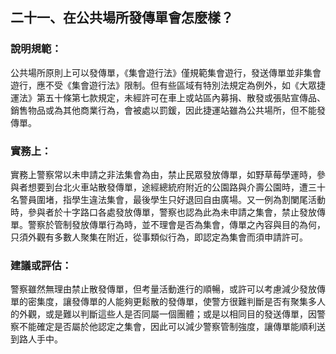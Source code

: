 ## 二十一、在公共場所發傳單會怎麼樣？

### 說明規範：

公共場所原則上可以發傳單，《集會遊行法》僅規範集會遊行，發送傳單並非集會遊行，應不受《集會遊行法》限制。但有些區域有特別法規定為例外，如《大眾捷運法》第五十條第七款規定，未經許可在車上或站區內募捐、散發或張貼宣傳品、銷售物品或為其他商業行為，會被處以罰鍰，因此捷運站雖為公共場所，但不能發傳單。

### 實務上：

實務上警察常以未申請之非法集會為由，禁止民眾發放傳單，如野草莓學運時，參與者想要到台北火車站散發傳單，途經總統府附近的公園路與介壽公園時，遭三十名警員圍堵，指學生違法集會，最後學生只好退回自由廣場。又一例為割闌尾活動時，參與者於十字路口各處發放傳單，警察也認為此為未申請之集會，禁止發放傳單。警察於管制發放傳單行為時，並不理會是否為集會，傳單之內容與目的為何，只須外觀有多數人聚集在附近，從事類似行為，即認定為集會而須申請許可。

### 建議或評估：

警察雖然無理由禁止散發傳單，但考量活動進行的順暢，或許可以考慮減少發放傳單的密集度，讓發傳單的人能夠更鬆散的發傳單，使警方很難判斷是否有聚集多人的外觀，或是難以判斷這些人是否同屬一個團體；或是以相同目的發送傳單，因警察不能確定是否屬於他認定之集會，因此可以減少警察管制強度，讓傳單能順利送到路人手中。
